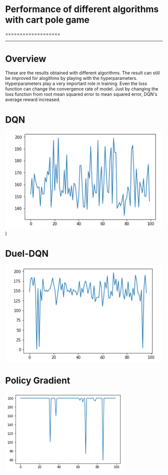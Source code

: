 # Performance of different algorithms with cart pole game
===================

- - - - 

# Overview #
These are the results obtained with different algorithms. The result can still be improved for alogithms by playing with the hyperparameters. Hyperparameters play a very important role in training. Even the loss function can change the convergence rate of model. Just by changing the loss function from root mean squared error to mean squared error, DQN's average reward increased. 


# DQN #
![dqn](rewards_graph/dqn-reward.png)
)

# Duel-DQN #
![duel-dqn](rewards_graph/duel-dqn-reward.png)

# Policy Gradient #
![policy-gradient](rewards_graph/policy-gradient-rewards.png)
